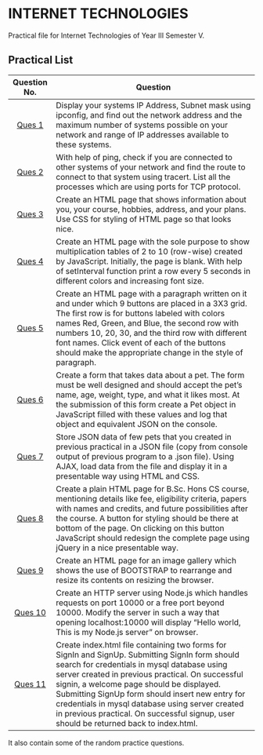 # INTERNET TECHNOLOGIES

Practical file for Internet Technologies of Year III Semester V.

## Practical List

   Question No.   | Question
:---------------:| -------------
   [Ques 1](https://atmaramsantandharamacollege-my.sharepoint.com/:b:/g/personal/78098_arsd_edu_du_ac_in/Ed2T0dcFvORCjhSOUHQ4jm8BqJHk-GxEh6kDsbWnRn75AQ?e=R2GXx8)        | Display your systems IP Address, Subnet mask using ipconfig, and find out the network address and the maximum number of systems possible on your network and range of IP addresses available to these systems.
   [Ques 2](https://atmaramsantandharamacollege-my.sharepoint.com/:b:/g/personal/78098_arsd_edu_du_ac_in/Ed2T0dcFvORCjhSOUHQ4jm8BqJHk-GxEh6kDsbWnRn75AQ?e=R2GXx8)        | With help of ping, check if you are connected to other systems of your network and find the route to connect to that system using tracert. List all the processes which are using ports for TCP protocol.
   [Ques 3](Practicals/Portfolio/index.html)        | Create an HTML page that shows information about you, your course, hobbies, address, and your plans. Use CSS for styling of HTML page so that looks nice.
   [Ques 4](Practicals/Multiplication&#32;Tables/index.html)        | Create an HTML page with the sole purpose to show multiplication tables of 2 to 10 (row-wise) created by JavaScript. Initially, the page is blank. With help of setInterval function print a row every 5 seconds in different colors and increasing font size.
   [Ques 5](Practicals/Text&#32;Style&#32;Changer/index.html)        | Create an HTML page with a paragraph written on it and under which 9 buttons are placed in a 3X3 grid. The first row is for buttons labeled with colors names Red, Green, and Blue, the second row with numbers 10, 20, 30, and the third row with different font names. Click event of each of the buttons should make the appropriate change in the style of paragraph.
   [Ques 6](Practicals/Pet&#32;Info/index.html)        | Create a form that takes data about a pet. The form must be well designed and should accept the pet’s name, age, weight, type, and what it likes most. At the submission of this form create a Pet object in JavaScript filled with these values and log that object and equivalent JSON on the console.
   [Ques 7](#)        | Store JSON data of few pets that you created in previous practical in a JSON file (copy from console output of previous program to a .json file). Using AJAX, load data from the file and display it in a presentable way using HTML and CSS.
   [Ques 8](Practicals/Course&#32;Details/index.html)        | Create a plain HTML page for B.Sc. Hons CS course, mentioning details like fee, eligibility criteria, papers with names and credits, and future possibilities after the course. A button for styling should be there at bottom of the page. On clicking on this button JavaScript should redesign the complete page using jQuery in a nice presentable way.
   [Ques 9](#)        | Create an HTML page for an image gallery which shows the use of BOOTSTRAP to rearrange and resize its contents on resizing the browser.
   [Ques 10](#)       | Create an HTTP server using Node.js which handles requests on port 10000 or a free port beyond 10000. Modify the server in such a way that opening localhost:10000 will display “Hello world, This is my Node.js server” on browser.
   [Ques 11](#)       | Create index.html file containing two forms for SignIn and SignUp. Submitting SignIn form should search for credentials in mysql database using server created in previous practical. On successful signin, a welcome page should be displayed. Submitting SignUp form should insert new entry for credentials in mysql database using server created in previous practical. On successful signup, user should be returned back to index.html.

It also contain some of the random practice questions.
